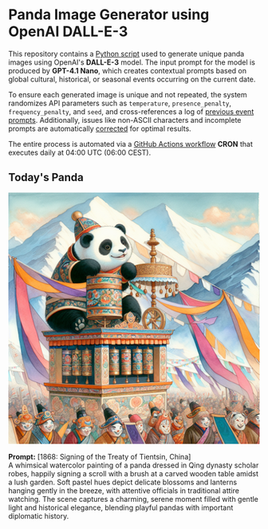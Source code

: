 # Panda Image Generator using OpenAI DALL-E-3

This repository contains a [Python script](src/daily_panda_image/generators/image_generator.py) used to generate unique panda images using OpenAI's **DALL-E-3** model. 
The input prompt for the model is produced by **GPT-4.1 Nano**, which creates contextual prompts based on global cultural, historical, or seasonal events occurring on the current date.

To ensure each generated image is unique and not repeated, the system randomizes API parameters such as `temperature`, `presence_penalty`, `frequency_penalty`, and `seed`, and cross-references a log of [previous event prompts](src/daily_panda_image/generators/prompt_generator.py). Additionally, issues like non-ASCII characters and incomplete prompts are automatically [corrected](src/daily_panda_image/utils/text_processor.py) for optimal results.

The entire process is automated via a [GitHub Actions workflow](.github/workflows/image_publisher.yml) **CRON** that executes daily at 04:00 UTC (06:00 CEST).


## Today's Panda
![screenshot](images/panda_current.png)

**Prompt:** [1868: Signing of the Treaty of Tientsin, China]  
A whimsical watercolor painting of a panda dressed in Qing dynasty scholar robes, happily signing a scroll with a brush at a carved wooden table amidst a lush garden. Soft pastel hues depict delicate blossoms and lanterns hanging gently in the breeze, with attentive officials in traditional attire watching. The scene captures a charming, serene moment filled with gentle light and historical elegance, blending playful pandas with important diplomatic history.
